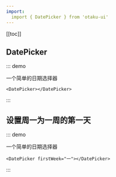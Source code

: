 ```yaml
---
import:
  import { DatePicker } from 'otaku-ui'
---
```


[[toc]]

## DatePicker

::: demo

一个简单的日期选择器

```tsx
<DatePicker></DatePicker>
```
:::


## 设置周一为一周的第一天

::: demo

一个简单的日期选择器

```tsx
<DatePicker firstWeek="一"></DatePicker>
```
:::